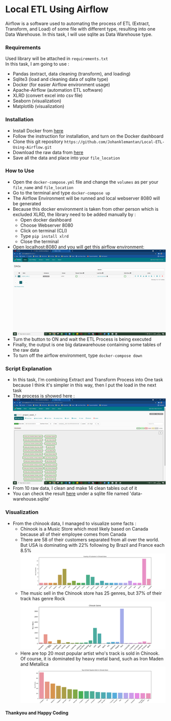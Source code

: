 # Local ETL Using Airflow

Airflow is a software used to automating the process of ETL (Extract, Transform, and Load) of some file with different type, resulting into one Data Warehouse. In this task, I will use sqlite as Data Warehouse type.

### Requirements<br>
Used library will be attached in ```requirements.txt```<br>
In this task, I am going to use :<br>
- Pandas (extract, data cleaning (transform), and loading)
- Sqlite3 (load and cleaning data of sqlite type)
- Docker (for easier Airflow environment usage)
- Apache-Airflow (automation ETL software)
- XLRD (convert excel into csv file)
- Seaborn (visualization)
- Matplotlib (visualization)

### Installation<br>
- Install Docker from <a href='https://docs.docker.com/compose/install/'>here</a><br>
- Follow the instruction for installation, and turn on the Docker dashboard<br>
- Clone this git repository ```https://github.com/Johanklemantan/Local-ETL-Using-Airflow.git``` <br>
- Download the raw data from <a href='https://drive.google.com/drive/folders/1hBPZApnbmfrUWBIXLw6Nw8Tk8FtlSrrK?usp=sharing'>here</a><br>
- Save all the data and place into your ```file_location```

### How to Use <br>
- Open the ```docker-compose.yml``` file and change the ```volumes``` as per your ```file_name``` and ```file_location```<br>
- Go to the terminal and type ```docker-compose up```<br>
- The Airflow Environment will be runned and local webserver 8080 will be generated <br>
- Because this docker environment is taken from other person which is excluded XLRD, the library need to be added manually by :<br>
  - Open docker dashboard<br>
  - Choose Webserver 8080 <br>
  - Click on terminal (CLI) <br>
  - Type ```pip install xlrd```
  - Close the terminal
- Open localhost:8080 and you will get this airflow environment:<br>
<img src='Result1.png'><br>
- Turn the button to ON and wait the ETL Process is being executed<br>
- Finally, the output is one big datawarehouse containing some tables of the raw data <br>
- To turn off the airflow environment, type ```docker-compose down```<br>

### Script Explanation <br>
- In this task, I'm combining Extract and Transform Process into One task because I think it's simpler in this way, then I put the load in the next task<br>
- The process is showed here :<br>
<img src='Result2.png'><br>
- From 10 raw data, I clean and make 14 clean tables out of it <br> 
- You can check the result <a href='https://drive.google.com/drive/folders/1nVZvWMt_oXpL68u1_sp1mE_YLpp_iavP?usp=sharing'>here</a> under a sqlite file named 'data-warehouse.sqlite'<br>

### Visualization <br>
- From the chinook data, I managed to visualize some facts :<br>
  - Chinook is a Music Store which most likely based on Canada because all of their employee comes from Canada<br>
  - There are 58 of their customers separated from all over the world. But USA is dominating with 22% following by Brazil and France each 8.5% <br>
  <img src='Customer_country_chinook.png'><br>
  - The music sell in the Chinook store has 25 genres, but 37% of their track has genre Rock<br>
  <img src='Genre_chinook.png'><br>
  - Here are top 20 most popular artist who's track is sold in Chinook. Of course, it is dominated by heavy metal band, such as Iron Maden and Metallica<br>
  <img src='Artist_chinook.png'><br>

#### Thankyou and Happy Coding
  
